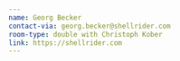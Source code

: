 ```yaml
---
name: Georg Becker
contact-via: georg.becker@shellrider.com
room-type: double with Christoph Kober
link: https://shellrider.com
---
```

